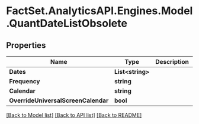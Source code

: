 # FactSet.AnalyticsAPI.Engines.Model.QuantDateListObsolete

## Properties

Name | Type | Description | Notes
------------ | ------------- | ------------- | -------------
**Dates** | **List&lt;string&gt;** |  | [optional] 
**Frequency** | **string** |  | 
**Calendar** | **string** |  | 
**OverrideUniversalScreenCalendar** | **bool** |  | [optional] 

[[Back to Model list]](../README.md#documentation-for-models) [[Back to API list]](../README.md#documentation-for-api-endpoints) [[Back to README]](../README.md)

